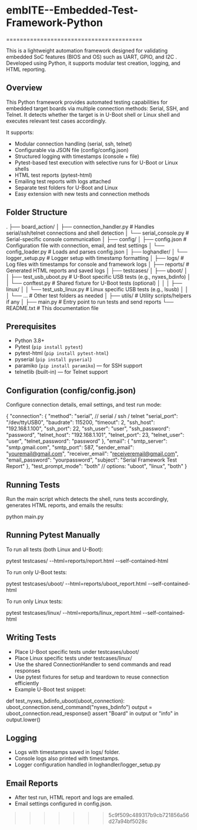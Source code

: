 # embITE--Embedded-Test-Framework-Python
========================================

This is a lightweight automation framework designed for validating embedded SoC features (BIOS and OS) such as  UART, GPIO, and I2C . Developed using Python, it supports modular test creation, logging, and HTML reporting.

Overview
--------
This Python framework provides automated testing capabilities for embedded target boards via multiple connection methods: Serial, SSH, and Telnet. It detects whether the target is in U-Boot shell or Linux shell and executes relevant test cases accordingly.

It supports:
- Modular connection handling (serial, ssh, telnet)
- Configurable via JSON file (config/config.json)
- Structured logging with timestamps (console + file)
- Pytest-based test execution with selective runs for U-Boot or Linux shells
- HTML test reports (pytest-html)
- Emailing test reports with logs attached
- Separate test folders for U-Boot and Linux
- Easy extension with new tests and connection methods

Folder Structure
----------------
.
├── board_action/
│   ├── connection_handler.py   # Handles serial/ssh/telnet connections and shell detection
│   └── serial_console.py       # Serial-specific console communication
│
├── config/
│   ├── config.json             # Configuration file with connection, email, and test settings
│   └── config_loader.py        # Loads and parses config.json
│
├── loghandler/
│   └── logger_setup.py         # Logger setup with timestamp formatting
│
├── logs/                      # Log files with timestamps for console and framework logs
│
├── reports/                   # Generated HTML reports and saved logs
│
├── testcases/
│   ├── uboot/
│   │   ├── test_usb_uboot.py          # U-Boot specific USB tests (e.g., nyxes_bdinfo)
│   │   └── conftest.py                 # Shared fixture for U-Boot tests (optional)
│   │
│   ├── linux/
│   │   └── test_usb_linux.py           # Linux specific USB tests (e.g., lsusb)
│   │
│   └── ...                            # Other test folders as needed
│
├── utils/                     # Utility scripts/helpers if any
│
├── main.py                   # Entry point to run tests and send reports
└── README.txt                # This documentation file

Prerequisites
-------------
- Python 3.8+
- Pytest (`pip install pytest`)
- pytest-html (`pip install pytest-html`)
- pyserial (`pip install pyserial`)
- paramiko (`pip install paramiko`) — for SSH support
- telnetlib (built-in) — for Telnet support

Configuration (config/config.json)
----------------------------------
Configure connection details, email settings, and test run mode:

{
  "connection": {
    "method": "serial",             // serial / ssh / telnet
    "serial_port": "/dev/ttyUSB0",
    "baudrate": 115200,
    "timeout": 2,
    "ssh_host": "192.168.1.100",
    "ssh_port": 22,
    "ssh_user": "user",
    "ssh_password": "password",
    "telnet_host": "192.168.1.101",
    "telnet_port": 23,
    "telnet_user": "user",
    "telnet_password": "password"
  },
  "email": {
    "smtp_server": "smtp.gmail.com",
    "smtp_port": 587,
    "sender_email": "youremail@gmail.com",
    "receiver_email": "receiveremail@gmail.com",
    "email_password": "yourpassword",
    "subject": "Serial Framework Test Report"
  },
  "test_prompt_mode": "both"  // options: "uboot", "linux", "both"
}

Running Tests
-------------
Run the main script which detects the shell, runs tests accordingly, generates HTML reports, and emails the results:

python main.py

Running Pytest Manually
----------------------
To run all tests (both Linux and U-Boot):

pytest testcases/ --html=reports/report.html --self-contained-html

To run only U-Boot tests:

pytest testcases/uboot/ --html=reports/uboot_report.html --self-contained-html

To run only Linux tests:

pytest testcases/linux/ --html=reports/linux_report.html --self-contained-html

Writing Tests
-------------
- Place U-Boot specific tests under testcases/uboot/
- Place Linux specific tests under testcases/linux/
- Use the shared ConnectionHandler to send commands and read responses
- Use pytest fixtures for setup and teardown to reuse connection efficiently
- Example U-Boot test snippet:

def test_nyxes_bdinfo_uboot(uboot_connection):
    uboot_connection.send_command("nyxes_bdinfo")
    output = uboot_connection.read_response()
    assert "Board" in output or "info" in output.lower()

Logging
-------
- Logs with timestamps saved in logs/ folder.
- Console logs also printed with timestamps.
- Logger configuration handled in loghandler/logger_setup.py

Email Reports
-------------
- After test run, HTML report and logs are emailed.
- Email settings configured in config.json.

>>>>>>> 5c9f509c489317b9cb721856a56d27a94bf5028c
